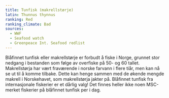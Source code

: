 ```yaml
---
title: Tunfisk (makrellstørje)
latin: Thunnus thynnus
ranking: Red
ranking_climate: Bad
sources:
  - WWF
  - Seafood watch
  - Greenpeace Int. Seafood redlist
---
```

Blåfinnet tunfisk eller makrellstørje er forbudt å fiske i Norge, grunnet stor nedgang i bestanden som følge av overfiske på 50- og 60 tallet. Makrellstørja har vært fraværende i norske farvann i flere tiår, men kan nå se ut til å komme tilbake. Dette kan henge sammen med de økende mengde makrell i Norskehavet, som makrellstørja jakter på. Blåfinnet tunfisk fra internasjonale fiskerier er et dårlig valg! Det finnes heller ikke noen MSC-merket fiskerier på blåfinnet tunfisk per i dag.
